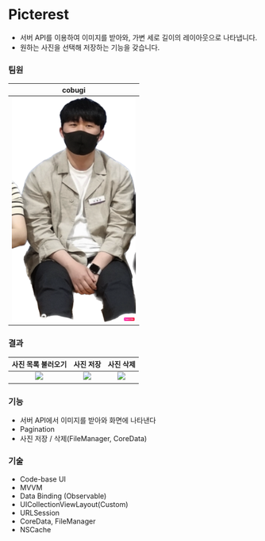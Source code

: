 # Picterest
- 서버 API를 이용하여 이미지를 받아와, 가변 세로 길이의 레이아웃으로 나타냅니다.
- 원하는 사진을 선택해 저장하는 기능을 갖습니다.

### 팀원

cobugi|
:-:|
<img width="250px" src="./Results/cobugi.png" alt="cobugi" />|

### 결과
사진 목록 불러오기|사진 저장|사진 삭제
:-:|:-:|:-:
![](./Results/result1.gif)|![](./Results/result2.gif)|![](./Results/result3.gif)

### 기능
- 서버 API에서 이미지를 받아와 화면에 나타낸다
- Pagination
- 사진 저장 / 삭제(FileManager, CoreData)

### 기술
- Code-base UI
- MVVM
- Data Binding (Observable)
- UICollectionViewLayout(Custom)
- URLSession
- CoreData, FileManager
- NSCache
